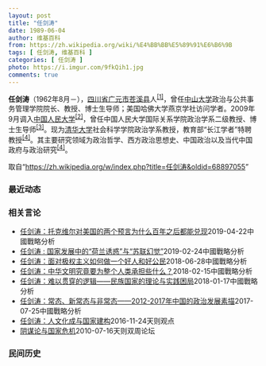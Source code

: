 ```yaml
---
layout: post
title: "任剑涛"
date: 1989-06-04
author: 维基百科
from: https://zh.wikipedia.org/wiki/%E4%BB%BB%E5%89%91%E6%B6%9B
tags: [ 任剑涛, 维基百科 ]
categories: [ 任剑涛 ]
photo: https://i.imgur.com/9fkQih1.jpg
comments: true
---
```

<div class="mw-parser-output">
<p><b>任剑涛</b>（1962年8月<span class="useeditintro" title="Template:BLP editintro">－</span>），<a href="/wiki/%E5%9B%9B%E5%B7%9D%E7%9C%81" title="四川省">四川省</a><a href="/wiki/%E5%B9%BF%E5%85%83%E5%B8%82" title="广元市">广元市</a><a href="/wiki/%E8%8B%8D%E6%BA%AA%E5%8E%BF" title="苍溪县">苍溪县</a>人<sup id="cite_ref-中国人民大学政治学系教授：任剑涛_1-0" class="reference"><a href="#cite_note-中国人民大学政治学系教授：任剑涛-1">[1]</a></sup>，曾任<a href="/wiki/%E4%B8%AD%E5%B1%B1%E5%A4%A7%E5%AD%A6" title="中山大学">中山大学</a>政治与公共事务管理学院院长、教授、博士生导师；美国哈佛大学燕京学社访问学者。2009年9月调入<a href="/wiki/%E4%B8%AD%E5%9B%BD%E4%BA%BA%E6%B0%91%E5%A4%A7%E5%AD%A6" title="中国人民大学">中国人民大学</a><sup id="cite_ref-任剑涛：以法治国与中华文明的自我突破_2-0" class="reference"><a href="#cite_note-任剑涛：以法治国与中华文明的自我突破-2">[2]</a></sup>，曾任中国人民大学国际关系学院政治学系二级教授、博士生导师<sup id="cite_ref-任剑涛_3-0" class="reference"><a href="#cite_note-任剑涛-3">[3]</a></sup>。现为<a href="/wiki/%E6%B8%85%E5%8D%8E%E5%A4%A7%E5%AD%A6" title="清华大学">清华大学</a>社会科学学院政治学系教授，教育部“长江学者”特聘教授<sup id="cite_ref-清华任剑涛：潘恩如何将茶杯里的风波演化成浩大的革命？（中）_4-0" class="reference"><a href="#cite_note-清华任剑涛：潘恩如何将茶杯里的风波演化成浩大的革命？（中）-4">[4]</a></sup>。其主要研究领域为政治哲学、西方政治思想史、中国政治以及当代中国政府与政治研究<sup id="cite_ref-清华任剑涛：潘恩如何将茶杯里的风波演化成浩大的革命？（中）_4-1" class="reference"><a href="#cite_note-清华任剑涛：潘恩如何将茶杯里的风波演化成浩大的革命？（中）-4">[4]</a></sup>。
</p>
</div><noscript><img src="//zh.wikipedia.org/wiki/Special:CentralAutoLogin/start?type=1x1" alt="" title="" width="1" height="1" style="border: none; position: absolute;"></noscript>
<div class="printfooter">取自“<a dir="ltr" href="https://zh.wikipedia.org/w/index.php?title=任剑涛&amp;oldid=68897055">https://zh.wikipedia.org/w/index.php?title=任剑涛&amp;oldid=68897055</a>”</div><div id="recent-news"><h3>最近动态</h3><ul></ul></div><div id="open-opinion"><h3>相关言论</h3><ul><li><a href="https://nodebe4.github.io/opinion/2019-04-22/%E4%BB%BB%E5%89%91%E6%B6%9B-%E6%89%98%E5%85%8B%E7%BB%B4%E5%B0%94%E5%AF%B9%E7%BE%8E%E5%9B%BD%E7%9A%84%E4%B8%A4%E4%B8%AA%E9%A2%84%E8%A8%80%E4%B8%BA%E4%BB%80%E4%B9%88%E7%99%BE%E5%B9%B4%E4%B9%8B%E5%90%8E%E9%83%BD%E8%83%BD%E5%85%91%E7%8E%B0/" title="任剑涛">任剑涛：托克维尔对美国的两个预言为什么百年之后都能兑现</a><time>2019-04-22</time><a class="tag">中國戰略分析</a></li>
<li><a href="https://nodebe4.github.io/opinion/2019-02-24/%E4%BB%BB%E5%89%91%E6%B6%9B-%E5%9B%BD%E5%AE%B6%E5%8F%91%E5%B1%95%E4%B8%AD%E7%9A%84-%E8%8D%B7%E5%85%B0%E8%AF%B1%E6%83%91-%E4%B8%8E-%E8%8B%8F%E8%81%94%E5%B9%BB%E8%A7%89/" title="任剑涛">任剑涛 : 国家发展中的“荷兰诱惑”与“苏联幻觉”</a><time>2019-02-24</time><a class="tag">中國戰略分析</a></li>
<li><a href="https://nodebe4.github.io/opinion/2018-06-28/%E4%BB%BB%E5%89%91%E6%B6%9B-%E9%9D%A2%E5%AF%B9%E6%9E%81%E6%9D%83%E4%B8%BB%E4%B9%89%E5%A6%82%E4%BD%95%E5%81%9A%E4%B8%80%E4%B8%AA%E5%A5%BD%E4%BA%BA%E5%92%8C%E5%A5%BD%E5%85%AC%E6%B0%91/" title="任剑涛">任剑涛：面对极权主义如何做一个好人和好公民</a><time>2018-06-28</time><a class="tag">中國戰略分析</a></li>
<li><a href="https://nodebe4.github.io/opinion/2018-02-15/%E4%BB%BB%E5%89%91%E6%B6%9B-%E4%B8%AD%E5%8D%8E%E6%96%87%E6%98%8E%E7%A9%B6%E7%AB%9F%E8%A6%81%E4%B8%BA%E6%95%B4%E4%B8%AA%E4%BA%BA%E7%B1%BB%E6%89%BF%E6%8B%85%E4%BA%9B%E4%BB%80%E4%B9%88/" title="任剑涛">任剑涛：中华文明究竟要为整个人类承担些什么？</a><time>2018-02-15</time><a class="tag">中國戰略分析</a></li>
<li><a href="https://nodebe4.github.io/opinion/2018-01-17/%E4%BB%BB%E5%89%91%E6%B6%9B-%E9%9A%BE%E4%BB%A5%E8%B4%AF%E7%A9%BF%E7%9A%84%E9%80%BB%E8%BE%91-%E6%B0%91%E6%97%8F%E5%9B%BD%E5%AE%B6%E7%9A%84%E7%90%86%E8%AE%BA%E4%B8%8E%E5%AE%9E%E8%B7%B5%E5%9B%B0%E5%B1%80/" title="任剑涛">任剑涛：难以贯穿的逻辑——民族国家的理论与实践困局</a><time>2018-01-17</time><a class="tag">中國戰略分析</a></li>
<li><a href="https://nodebe4.github.io/opinion/2017-07-25/%E4%BB%BB%E5%89%91%E6%B6%9B-%E5%B8%B8%E6%80%81-%E6%96%B0%E5%B8%B8%E6%80%81%E4%B8%8E%E9%9D%9E%E5%B8%B8%E6%80%81-2012-2017%E5%B9%B4%E4%B8%AD%E5%9B%BD%E7%9A%84%E6%94%BF%E6%B2%BB%E5%8F%91%E5%B1%95%E7%B4%A0%E6%8F%8F/" title="任剑涛">任剑涛：常态、新常态与非常态——2012-2017年中国的政治发展素描</a><time>2017-07-25</time><a class="tag">中國戰略分析</a></li>
<li><a href="https://nodebe4.github.io/opinion/2016-11-24/%E4%BB%BB%E5%89%91%E6%B6%9B-%E4%BA%BA%E6%96%87%E5%8C%96%E6%88%90%E4%B8%8E%E5%9B%BD%E5%AE%B6%E5%BB%BA%E6%9E%84/" title="任剑涛">任剑涛：人文化成与国家建构</a><time>2016-11-24</time><a class="tag">天则观点</a></li>
<li><a href="https://nodebe4.github.io/opinion/2010-07-16/%E9%98%B4%E8%B0%8B%E8%AE%BA%E4%B8%8E%E5%9B%BD%E5%AE%B6%E5%8D%B1%E6%9C%BA/" title="任剑涛">阴谋论与国家危机</a><time>2010-07-16</time><a class="tag">天则双周论坛</a></li>
</ul></div><div id="mjls-record"><h3>民间历史</h3><ul></ul></div>